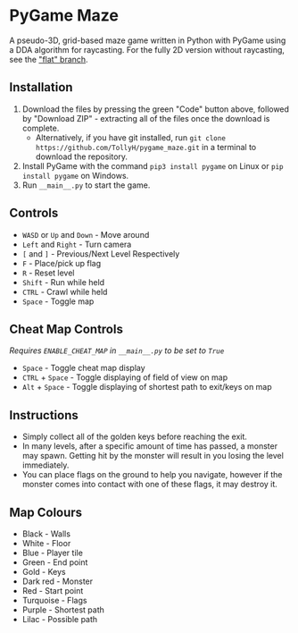 # PyGame Maze

A pseudo-3D, grid-based maze game written in Python with PyGame using a DDA
algorithm for raycasting. For the fully 2D version without raycasting, see the ["flat" branch](https://github.com/TollyH/pygame_maze/tree/flat).

## Installation

1. Download the files by pressing the green "Code" button above, followed by "Download ZIP" - extracting all of the files once the download is complete.
   - Alternatively, if you have git installed, run `git clone https://github.com/TollyH/pygame_maze.git` in a terminal to download the repository.
2. Install PyGame with the command `pip3 install pygame` on Linux or `pip install pygame` on Windows.
3. Run `__main__.py` to start the game.

## Controls

- `WASD` or `Up` and `Down` - Move around
- `Left` and `Right` - Turn camera
- `[` and `]` - Previous/Next Level Respectively
- `F` - Place/pick up flag
- `R` - Reset level
- `Shift` - Run while held
- `CTRL` - Crawl while held
- `Space` - Toggle map

## Cheat Map Controls

*Requires `ENABLE_CHEAT_MAP` in `__main__.py` to be set to `True`*

- `Space` - Toggle cheat map display
- `CTRL` + `Space` - Toggle displaying of field of view on map
- `Alt` + `Space` - Toggle displaying of shortest path to exit/keys on map

## Instructions

- Simply collect all of the golden keys before reaching the exit.
- In many levels, after a specific amount of time has passed, a monster may spawn. Getting hit by the monster will result in you losing the level immediately.
- You can place flags on the ground to help you navigate, however if the monster comes into contact with one of these flags, it may destroy it.

## Map Colours

- Black - Walls
- White - Floor
- Blue - Player tile
- Green - End point
- Gold - Keys
- Dark red - Monster
- Red - Start point
- Turquoise - Flags
- Purple - Shortest path
- Lilac - Possible path
